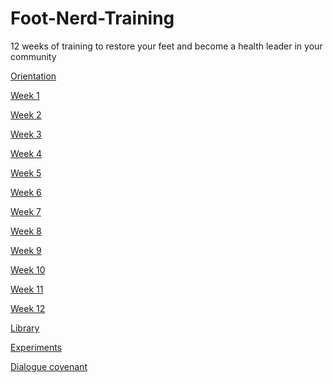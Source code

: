 # Foot-Nerd-Training

12 weeks of training to restore your feet and become a health leader in your community

[Orientation](https://github.com/NobodyCaribou/Foot-Nerd-Training/blob/main/Orientation%20(FEB%20'23%20group))

[Week 1](https://github.com/NobodyCaribou/Foot-Nerd-Training/blob/main/week%201)

[Week 2](https://github.com/NobodyCaribou/Foot-Nerd-Training/blob/main/week%202)

[Week 3](https://github.com/NobodyCaribou/Foot-Nerd-Training/blob/main/week%203)

[Week 4](https://github.com/NobodyCaribou/Foot-Nerd-Training/blob/main/week%204)

[Week 5](https://github.com/NobodyCaribou/Foot-Nerd-Training/blob/main/week%205)

[Week 6](https://github.com/NobodyCaribou/Foot-Nerd-Training/blob/main/week%206)

[Week 7](https://github.com/NobodyCaribou/Foot-Nerd-Training/blob/main/week%207)

[Week 8](https://github.com/NobodyCaribou/Foot-Nerd-Training/blob/main/week%208)

[Week 9](https://github.com/NobodyCaribou/Foot-Nerd-Training/blob/main/week%209)

[Week 10](https://github.com/NobodyCaribou/Foot-Nerd-Training/blob/main/week%20ten)

[Week 11](https://github.com/NobodyCaribou/Foot-Nerd-Training/blob/main/week%20eleven)

[Week 12](https://github.com/NobodyCaribou/Foot-Nerd-Training/blob/main/week%20twelve)

[Library](https://github.com/NobodyCaribou/Foot-Nerd-Training/blob/main/01%20-%20Library)

[Experiments](https://github.com/NobodyCaribou/Foot-Nerd-Training/blob/main/02%20-%20Experiments)

[Dialogue covenant](https://github.com/NobodyCaribou/Foot-Nerd-Training/blob/main/03%20-%20Dialogue%20covenant)
